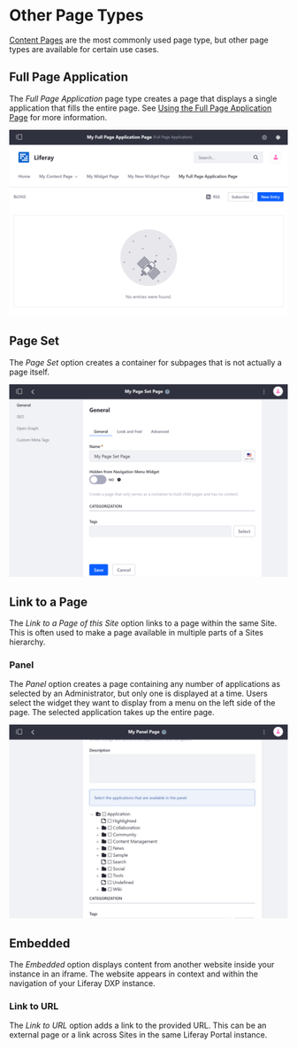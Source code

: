 # Other Page Types

[Content Pages](../building-and-managing-content-pages/content-pages-overview.md) are the most commonly used page type, but other page types are available for certain use cases.

## Full Page Application

The *Full Page Application* page type creates a page that displays a single application that fills the entire page. See [Using the Full Page Application Page](../adding-pages/using-the-full-page-application-page-type.md) for more information.

![A Full Page Application page displays a single application that spans the entire width of the page.](./other-page-types/images/01.png)

## Page Set

The *Page Set* option creates a container for subpages that is not actually a page itself.

![A Page Set page acts as a container for other pages.](./other-page-types/images/02.png)

## Link to a Page

The *Link to a Page of this Site* option links to a page within the same Site. This is often used to make a page available in multiple parts of a Sites hierarchy.

### Panel

The *Panel* option creates a page containing any number of applications as selected by an Administrator, but only one is displayed at a time. Users select the widget they want to display from a menu on the left side of the page. The selected application takes up the entire page.

![A Panel page provides a specified subset of applications to a User on a page.](./other-page-types/images/03.png)

## Embedded

The *Embedded* option displays content from another website inside your instance in an iframe. The website appears in context and within the navigation of your Liferay DXP instance.

### Link to URL

The *Link to URL* option adds a link to the provided URL. This can be an external page or a link across Sites in the same Liferay Portal instance.
